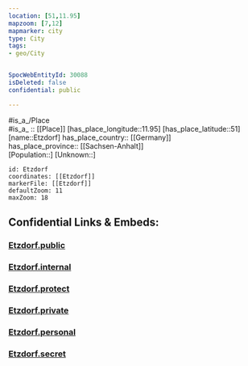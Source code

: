 ```yaml
---
location: [51,11.95] 
mapzoom: [7,12] 
mapmarker: city 
type: City
tags:
- geo/City


SpocWebEntityId: 30088
isDeleted: false
confidential: public

---
```

#is_a_/Place  
#is_a_ :: [[Place]] 
[has_place_longitude::11.95] 
[has_place_latitude::51] 
[name::Etzdorf] 
has_place_country:: [[Germany]]  
has_place_province:: [[Sachsen-Anhalt]]  
[Population::] 
[Unknown::] 


```leaflet
id: Etzdorf
coordinates: [[Etzdorf]] 
markerFile: [[Etzdorf]] 
defaultZoom: 11 
maxZoom: 18
```


## Confidential Links & Embeds: 

### [Etzdorf.public](/_public/\Earth\Continent\Europe\Europe~Central\Germany\Germany~East\Thüringen\counties~TH\Saale-Holzland-Kreis\cities~Saale-Holzland\Heideland-Elstertal-Schkölen\boroughs~SchkölenEtzdorf.public.md) 

### [Etzdorf.internal](/_internal/\Earth\Continent\Europe\Europe~Central\Germany\Germany~East\Thüringen\counties~TH\Saale-Holzland-Kreis\cities~Saale-Holzland\Heideland-Elstertal-Schkölen\boroughs~SchkölenEtzdorf.internal.md) 

### [Etzdorf.protect](/_protect/\Earth\Continent\Europe\Europe~Central\Germany\Germany~East\Thüringen\counties~TH\Saale-Holzland-Kreis\cities~Saale-Holzland\Heideland-Elstertal-Schkölen\boroughs~SchkölenEtzdorf.protect.md) 

### [Etzdorf.private](/_private/\Earth\Continent\Europe\Europe~Central\Germany\Germany~East\Thüringen\counties~TH\Saale-Holzland-Kreis\cities~Saale-Holzland\Heideland-Elstertal-Schkölen\boroughs~SchkölenEtzdorf.private.md) 

### [Etzdorf.personal](/_personal/\Earth\Continent\Europe\Europe~Central\Germany\Germany~East\Thüringen\counties~TH\Saale-Holzland-Kreis\cities~Saale-Holzland\Heideland-Elstertal-Schkölen\boroughs~SchkölenEtzdorf.personal.md) 

### [Etzdorf.secret](/_secret/\Earth\Continent\Europe\Europe~Central\Germany\Germany~East\Thüringen\counties~TH\Saale-Holzland-Kreis\cities~Saale-Holzland\Heideland-Elstertal-Schkölen\boroughs~SchkölenEtzdorf.secret.md)

